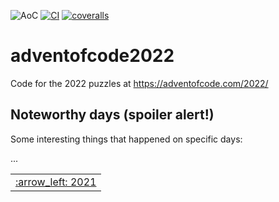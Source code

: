 ![AoC](https://img.shields.io/badge/AoC%20%E2%AD%90-7-yellow)
[![CI](https://github.com/lpenz/adventofcode2022/workflows/CI/badge.svg)](https://github.com/lpenz/adventofcode2022/actions)
[![coveralls](https://coveralls.io/repos/github/lpenz/adventofcode2022/badge.svg?branch=main)](https://coveralls.io/github/lpenz/adventofcode2022?branch=main)

# adventofcode2022

Code for the 2022 puzzles at https://adventofcode.com/2022/


## Noteworthy days (spoiler alert!)

Some interesting things that happened on specific days:

...


<table><tr>
<td><a href="https://github.com/lpenz/adventofcode2021">:arrow_left: 2021</td>
</tr></table>

